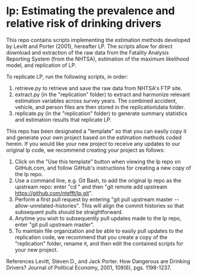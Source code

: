 # lp: Estimating the prevalence and relative risk of drinking drivers

This repo contains scripts implementing the estimation methods developed by Levitt and Porter (2001), hereafter LP. The scripts allow for direct download and extraction of the raw data from the Fatality Analysis Reporting System (from the NHTSA), estimation of the maximum likelihood model, and replication of LP.

To replicate LP, run the following scripts, in order:

  1. retrieve.py to retrieve and save the raw data from NHTSA's FTP site.
  2. extract.py (in the "replication" folder) to extract and harmonize relevant estimation variables across survey years. The combined accident, vehicle, and person files are then stored in the replication\data folder.
  3. replicate.py (in the "replication" folder) to generate summary statistics and estimation results that replicate LP.

This repo has been designated a "template" so that you can easily copy it and generate your own project based on the estimation methods coded herein. If you would like your new project to receive any updates to our original lp code, we recommend creating your project as follows:

  1. Click on the "Use this template" button when viewing the lp repo on GitHub.com, and follow GitHub's instructions for creating a new copy of the lp repo.
  2. Use a command line, e.g. Git Bash, to add the original lp repo as the upstream repo: enter "cd <new-repo>" and then "git remote add upstream https://github.com/ntefft/lp.git".
  3. Perform a first pull request by entering "git pull upstream master --allow-unrelated-histories". This will align the commit histories so that subsequent pulls should be straightforward.
  4. Anytime you wish to subsequently pull updates made to the lp repo, enter "git pull upstream master".
  5. To maintain file organization and be able to easily pull updates to the replication code, we recommend that you create a copy of the "replication" folder, rename it, and then edit the contained scripts for your new project. 

References
Levitt, Steven D., and Jack Porter. How Dangerous are Drinking Drivers? Journal of Political Economy, 2001, 109(6), pgs. 1198-1237.
